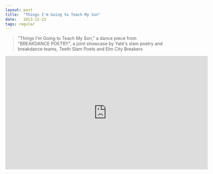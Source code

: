 ```yaml
---
layout: post
title:  "Things I'm Going to Teach My Son"
date:   2013-12-23
tags: regular
---
```


> "Things I'm Going to Teach My Son," a dance piece from "BREAKDANCE POETRY", a joint showcase by Yale's slam poetry and breakdance teams, Teeth Slam Poets and Elm City Breakers

<iframe width="640" height="360" src="https://www.youtube.com/embed/4YDieV43r_E" frameborder="0" allowfullscreen></iframe>